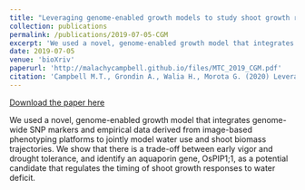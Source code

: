 ```yaml
---
title: "Leveraging genome-enabled growth models to study shoot growth responses to water deficit in rice"
collection: publications
permalink: /publications/2019-07-05-CGM
excerpt: 'We used a novel, genome-enabled growth model that integrates genome-wide SNP markers and empirical data derived from image-based phenotyping platforms to jointly model water use and shoot biomass trajectories. We show that there is a trade-off between early vigor and drought tolerance, and identify an aquaporin gene, OsPIP1;1, as a potential candidate that regulates the timing of shoot growth responses to water deficit.'
date: 2019-07-05
venue: 'bioXriv'
paperurl: 'http://malachycampbell.github.io/files/MTC_2019_CGM.pdf'
citation: 'Campbell M.T., Grondin A., Walia H., Morota G. (2020) Leveraging genome-enabled growth models to study shoot growth responses to water deficit in rice. Journal of Experimental Botany.'
---
```


<a href='http://malachycampbell.github.io/files/MTC_2019_CGM.pdf'>Download the paper here</a>

We used a novel, genome-enabled growth model that integrates genome-wide SNP markers and empirical data derived from image-based phenotyping platforms to jointly model water use and shoot biomass trajectories. We show that there is a trade-off between early vigor and drought tolerance, and identify an aquaporin gene, OsPIP1;1, as a potential candidate that regulates the timing of shoot growth responses to water deficit.
